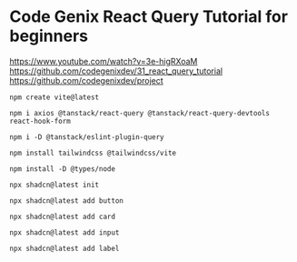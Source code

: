 # Code Genix React Query Tutorial for beginners

https://www.youtube.com/watch?v=3e-higRXoaM
https://github.com/codegenixdev/31_react_query_tutorial
https://github.com/codegenixdev/project

`npm create vite@latest`

`npm i axios @tanstack/react-query @tanstack/react-query-devtools react-hook-form`

`npm i -D @tanstack/eslint-plugin-query`

`npm install tailwindcss @tailwindcss/vite`

`npm install -D @types/node`

`npx shadcn@latest init`

`npx shadcn@latest add button`

`npx shadcn@latest add card`

`npx shadcn@latest add input`

`npx shadcn@latest add label`
